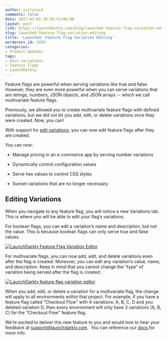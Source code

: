 ```yaml
---
author: justinucd
comments: false
date: 2017-03-03 20:56:51+00:00
layout: post
link: https://launchdarkly.com/blog/launched-feature-flag-variation-editing/
slug: launched-feature-flag-variation-editing
title: 'Launched: Feature Flag Variation Editing'
wordpress_id: 1459
categories:
- Product Updates
tags:
- edit variations
- feature flags
- LaunchDarkly
---
```


Feature flags are powerful when serving variations like true and false. However, they are even more powerful when you can serve variations that are strings, numbers, JSON objects, and JSON arrays -- which we call multivariate feature flags.

Previously, we allowed you to create multivariate feature flags with defined variations, but we did not let you add, edit, or delete variations once they were created. Now, you can!

With support for [edit variations](http://docs.launchdarkly.com/docs/managing-a-feature-flag#section-editing-variations), you can now edit feature flags after they are created.

You can now:



 	
  * Manage pricing in an e-commerce app by serving number variations

 	
  * Dynamically control configuration values

 	
  * Serve hex values to control CSS styles

 	
  * Sunset variations that are no longer necessary




## Editing Variations


When you navigate to any feature flag, you will notice a new Variations tab. This is where you will be able to edit your flag’s variations.

For boolean flags, you can edit a variation’s name and description, but not the value. This is because boolean flags can only serve true and false values.

[![LaunchDarkly Feature Flag Variation Editor](https://blog.launchdarkly.com/wp-content/uploads/2017/03/editvar1.png)](https://blog.launchdarkly.com/wp-content/uploads/2017/03/editvar1.png)

For multivariate flags, you can now add, edit, and delete variations even after the flag is created. Moreover, you can edit any variation’s value, name, and description. Keep in mind that you cannot change the “type” of variation being served after the flag is created.

[![LaunchDarkly feature flag variation editor](https://blog.launchdarkly.com/wp-content/uploads/2017/03/editvar2.png)](https://blog.launchdarkly.com/wp-content/uploads/2017/03/editvar2.png)

When you add, edit, or delete a variation for a multivariate flag, the change will apply to all environments within that project. For example, if you have a feature flag called “Checkout Flow” with 4 variations: A, B, C, D and you deleted variation D, then every environment will only have 3 variations (A, B, C) for the “Checkout Flow” feature flag.

We’re excited to deliver this new feature to you and would love to hear your feedback at [support@launchdarkly.com](mailto:support@launchdarkly.com).  You can reference our [docs ](http://docs.launchdarkly.com/docs/managing-a-feature-flag#section-editing-variations)for more info.
